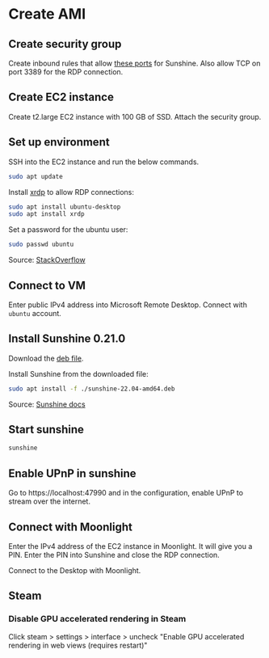 # Create AMI

## Create security group

Create inbound rules that allow [these ports](https://docs.lizardbyte.dev/projects/sunshine/en/latest/about/advanced_usage.html#port) for Sunshine. Also allow TCP on port 3389 for the RDP connection.

## Create EC2 instance

Create t2.large EC2 instance with 100 GB of SSD. Attach the security group.

## Set up environment

SSH into the EC2 instance and run the below commands.

```sh
sudo apt update
```

Install [xrdp](https://www.xrdp.org/) to allow RDP connections:

```sh
sudo apt install ubuntu-desktop
sudo apt install xrdp
```

Set a password for the ubuntu user:

```sh
sudo passwd ubuntu
```

Source: [StackOverflow](https://stackoverflow.com/a/65634306)

## Connect to VM

Enter public IPv4 address into Microsoft Remote Desktop. Connect with `ubuntu` account.

## Install Sunshine 0.21.0

Download the [deb file](https://github.com/LizardByte/Sunshine/releases/download/v0.21.0/sunshine-ubuntu-22.04-amd64.deb).

Install Sunshine from the downloaded file:

```sh
sudo apt install -f ./sunshine-22.04-amd64.deb
```

Source: [Sunshine docs](https://docs.lizardbyte.dev/projects/sunshine/en/latest/about/installation.html#linux)

## Start sunshine

```sh
sunshine
```

## Enable UPnP in sunshine

Go to https://localhost:47990 and in the configuration, enable UPnP to stream over the internet.

## Connect with Moonlight

Enter the IPv4 address of the EC2 instance in Moonlight. It will give you a PIN. Enter the PIN into Sunshine and close the RDP connection.

Connect to the Desktop with Moonlight.

## Steam

### Disable GPU accelerated rendering in Steam

Click steam > settings > interface > uncheck "Enable GPU accelerated rendering in web views (requires restart)"
